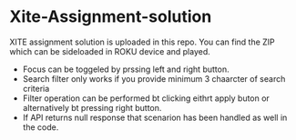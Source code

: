 # Xite-Assignment-solution
XITE assignment solution is uploaded in this repo. You can find the ZIP which can be sideloaded in ROKU device and played.
* Focus can be toggeled by prssing left and right button.
* Search filter only works if you provide minimum 3 chaarcter of search criteria
* Filter operation can be performed bt clicking eithrt apply buton or alternatively bt pressing right button.
* If API returns null response that scenarion has been handled as well in the code.
